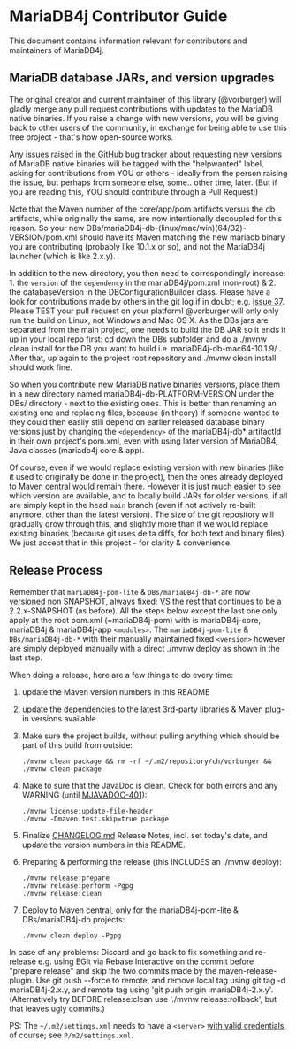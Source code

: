 # MariaDB4j Contributor Guide

This document contains information relevant for contributors and maintainers of MariaDB4j.

## MariaDB database JARs, and version upgrades

The original creator and current maintainer of this library (@vorburger) will gladly merge any pull request contributions with updates to the MariaDB native binaries. If you raise a change with new versions, you will be giving back to other users of the community, in exchange for being able to use this free project - that's how open-source works.

Any issues raised in the GitHub bug tracker about requesting new versions of MariaDB native binaries will be tagged with the "helpwanted" label, asking for contributions from YOU or others - ideally from the person raising the issue, but perhaps from someone else, some.. other time, later. (But if you are reading this, YOU should contribute through a Pull Request!)

Note that the Maven <version> number of the core/app/pom artifacts versus the db artifacts, while originally the same, are now intentionally decoupled for this reason. So your new DBs/mariaDB4j-db-(linux/mac/win)(64/32)-VERSION/pom.xml should have its Maven <version> matching the new mariadb binary you are contributing (probably like 10.1.x or so), and not the MariaDB4j launcher (which is like 2.x.y).

In addition to the new directory, you then need to correspondingly increase: 1. the `version` of the `dependency` in the mariaDB4j/pom.xml (non-root) & 2. the databaseVersion in the DBConfigurationBuilder class. Please have a look for contributions made by others in the git log if in doubt; e.g. [issue 37](https://github.com/MariaDB4j/MariaDB4j/issues/37). Please TEST your pull request on your platform! @vorburger will only only run the build on Linux, not Windows and Mac OS X. As the DBs jars are separated from the main project, one needs to build the DB JAR so it ends it up in your local repo first: cd down the DBs subfolder and do a ./mvnw clean install for the DB you want to build i.e. mariaDB4j-db-mac64-10.1.9/ . After that, up again to the project root repository and ./mvnw clean install should work fine.

So when you contribute new MariaDB native binaries versions, place them in a new directory named mariaDB4j-db-PLATFORM-VERSION under the DBs/ directory - next to the existing ones. This is better than renaming an existing one and replacing files, because (in theory) if someone wanted to they could then easily still depend on earlier released database binary versions just by changing the `<dependency>` of the mariaDB4j-db* artifactId in their own project's pom.xml, even with using later version of MariaDB4j Java classes (mariadb4j core & app).

Of course, even if we would replace existing version with new binaries (like it used to originally be done in the project), then the ones already deployed to Maven central would remain there. However it is just much easier to see which version are available, and to locally build JARs for older versions, if all are simply kept in the head `main` branch (even if not actively re-built anymore, other than the latest version). The size of the git repository will gradually grow through this, and slightly more than if we would replace existing binaries (because git uses delta diffs, for both text and binary files). We just accept that in this project - for clarity & convenience.

## Release Process

Remember that `mariaDB4j-pom-lite` & `DBs/mariaDB4j-db-*` are now versioned non SNAPSHOT, always fixed; VS the rest that continues to be a 2.2.x-SNAPSHOT (as before). All the steps below except the last one only apply at the root pom.xml (=mariaDB4j-pom) with is mariaDB4j-core, mariaDB4j & mariaDB4j-app `<modules>`. The `mariaDB4j-pom-lite` & `DBs/mariaDB4j-db-*` with their manually maintained fixed `<version>` however are simply deployed manually with a direct ./mvnw deploy as shown in the last step.

When doing a release, here are a few things to do every time:

1. update the Maven version numbers in this README

2. update the dependencies to the latest 3rd-party libraries & Maven plug-in versions available.

3. Make sure the project builds, without pulling anything which should be part of this build from outside:

   ```shell
   ./mvnw clean package && rm -rf ~/.m2/repository/ch/vorburger && ./mvnw clean package
   ```

4. Make to sure that the JavaDoc is clean. Check for both errors and any WARNING (until [MJAVADOC-401](http://jira.codehaus.org/browse/MJAVADOC-401)):

   ```shell
   ./mvnw license:update-file-header
   ./mvnw -Dmaven.test.skip=true package
   ```

5. Finalize [CHANGELOG.md](CHANGELOG.md) Release Notes, incl. set today's date, and update the version numbers in this README.

6. Preparing & performing the release (this INCLUDES an ./mvnw deploy):

   ```shell
   ./mvnw release:prepare
   ./mvnw release:perform -Pgpg
   ./mvnw release:clean
   ```

7. Deploy to Maven central, only for the mariaDB4j-pom-lite & DBs/mariaDB4j-db projects:

   ```shell
   ./mvnw clean deploy -Pgpg
   ```

In case of any problems: Discard and go back to fix something and re-release e.g. using EGit via Rebase Interactive on the commit before "prepare release" and skip the two commits made by the maven-release-plugin. Use git push --force to remote, and remove local tag using git tag -d mariaDB4j-2.x.y, and remote tag using 'git push origin :mariaDB4j-2.x.y'. (Alternatively try BEFORE release:clean use './mvnw release:rollback', but that leaves ugly commits.)

PS: The `~/.m2/settings.xml` needs to have a `<server>` [with valid credentials](https://github.com/vorburger/ch.vorburger.exec/issues/105), of course; see `P/m2/settings.xml`.
